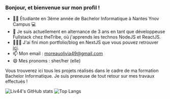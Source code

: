 ### Bonjour, et bienvenue sur mon profil !

- 🧑‍🎓 Étudiante en 3ème année de Bachelor Informatique à Nantes Ynov Campus 💻 
- 🎉 Je suis actuellement en alternance de 3 ans en tant que développeuse Fullstack chez theTribe, où j'apprends les technos NodeJS et ReactJS.
- 🧑🏼‍💻 J'ai fini mon portfolio/blog en NextJS que vous pouvez retrouver [ici](https://olivia-moreau.vercel.app/).
- 📫 Mon email : moreauolivia49@gmail.com
- 😄 Mes pronoms : sher/her (elle)

Vous trouverez ici tous les projets réalisés dans le cadre de ma formation Bachelor Informatique. Je suis preneuse de tout retour sur mes travaux effectués !

![Liv44's GitHub stats](https://github-readme-stats.vercel.app/api?username=liv44&show_icons=true&theme=react)
![Top Langs](https://github-readme-stats.vercel.app/api/top-langs/?username=liv44&layout=compact&theme=react)
